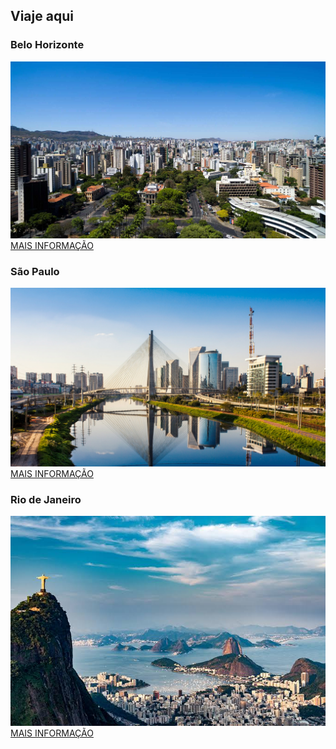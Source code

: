 ## Viaje aqui
### Belo Horizonte
![belo](./belo.jpeg)
<a href="./belo-horizonte" class="button">MAIS INFORMAÇÃO</a>
### São Paulo
![belo](./sao-paulo.jpeg)
<a href="./sao-paulo" class="button">MAIS INFORMAÇÃO</a>
### Rio de Janeiro
![belo](./images.jpg)
<br>
<a href="./rio-janeiro" class="button">MAIS INFORMAÇÃO</a>
